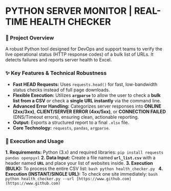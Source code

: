 # PYTHON SERVER MONITOR | REAL-TIME HEALTH CHECKER

### 🎯 Project Overview

A robust Python tool designed for DevOps and support teams to verify the live operational status (HTTP response codes) of a bulk list of URLs. It detects failures and reports server health to Excel.

### ✨ Key Features & Technical Robustness

* **Fast HEAD Requests:** Uses `requests.head()` for fast, low-bandwidth status checks instead of full page downloads.
* **Flexible Execution:** Utilizes **`argparse`** to allow the user to check a **bulk list from a CSV** *or* check a **single URL instantly** via the command line.
* **Advanced Error Handling:** Categorizes server responses into **ONLINE (2xx/3xx)**, **CLIENT/SERVER ERROR (4xx/5xx)**, or **CONNECTION FAILED** (DNS/Timeout errors), ensuring clean, actionable reporting.
* **Output:** Exports a structured report to a final `.xlsx` file.
* **Core Technology:** `requests`, `pandas`, `argparse`.

### 🚀 Execution and Usage

**1. Requirements:** Python (3.x) and required libraries: `pip install requests pandas openpyxl`
**2. Data Input:** Create a file named **`url_list.csv`** with a header named **`URL`** and place your list of websites inside.
**3. Execution (BULK):** To process the entire CSV list:
    ```bash
    python health_checker.py
    ```
**4. Execution (INSTANT/SINGLE URL):** To check one site immediately:
    ```bash
    python health_checker.py --url [https://www.github.com](https://www.github.com)
    ```
